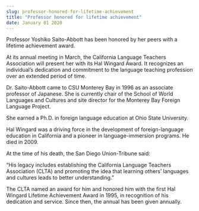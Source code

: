 ```yaml
---
slug: professor-honored-for-lifetime-achievement
title: "Professor honored for lifetime achievement"
date: January 01 2020
---
```


<p>Professor Yoshiko Saito-Abbott has been honored by her peers with a lifetime achievement award.</p><p>At its annual meeting in March, the California Language Teachers Association will present her with its Hal Wingard Award. It recognizes an individual’s dedication and commitment to the language teaching profession over an extended period of time.</p><p>Dr. Saito-Abbott came to CSU Monterey Bay in 1996 as an associate professor of Japanese. She is currently chair of the School of World Languages and Cultures and site director for the Monterey Bay Foreign Language Project.</p><p>She earned a Ph.D. in foreign language education at Ohio State University.</p><p>Hal Wingard was a driving force in the development of foreign-language education in California and a pioneer in language-immersion programs. He died in 2009.</p><p>At the time of his death, the San Diego Union-Tribune said:</p><p>“His legacy includes establishing the California Language Teachers Association (CLTA) and promoting the idea that learning others’ languages and cultures leads to better understanding.”</p><p>The CLTA named an award for him and honored him with the first Hal Wingard Lifetime Achievement Award in 1995, in recognition of his dedication and service. Since then, the annual has been given annually.</p>
